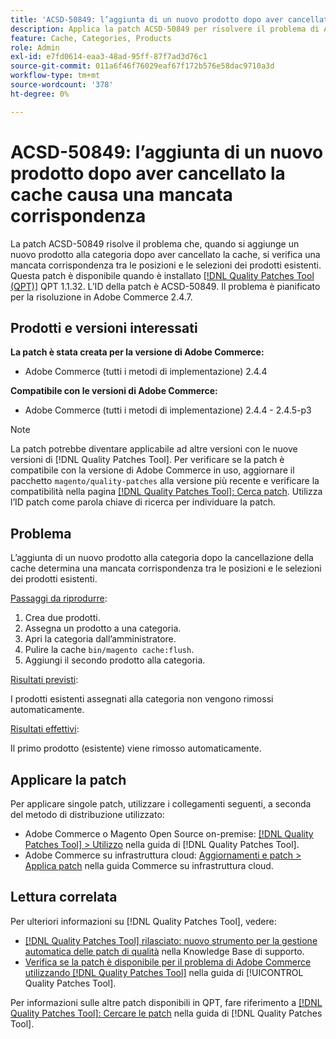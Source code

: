 ```yaml
---
title: 'ACSD-50849: l’aggiunta di un nuovo prodotto dopo aver cancellato la cache causa una mancata corrispondenza'
description: Applica la patch ACSD-50849 per risolvere il problema di Adobe Commerce, in cui l’aggiunta di un nuovo prodotto alla categoria dopo la cancellazione della cache determina una mancata corrispondenza tra le posizioni e le selezioni dei prodotti esistenti.
feature: Cache, Categories, Products
role: Admin
exl-id: e7fd0614-eaa3-48ad-95ff-87f7ad3d76c1
source-git-commit: 011a6f46f76029eaf67f172b576e58dac9710a3d
workflow-type: tm+mt
source-wordcount: '378'
ht-degree: 0%

---
```


# ACSD-50849: l’aggiunta di un nuovo prodotto dopo aver cancellato la cache causa una mancata corrispondenza

La patch ACSD-50849 risolve il problema che, quando si aggiunge un nuovo prodotto alla categoria dopo aver cancellato la cache, si verifica una mancata corrispondenza tra le posizioni e le selezioni dei prodotti esistenti. Questa patch è disponibile quando è installato [[!DNL Quality Patches Tool (QPT)]](https://experienceleague.adobe.com/en/docs/commerce-operations/tools/quality-patches-tool/quality-patches-tool-to-self-serve-quality-patches) QPT 1.1.32. L’ID della patch è ACSD-50849. Il problema è pianificato per la risoluzione in Adobe Commerce 2.4.7.

## Prodotti e versioni interessati

**La patch è stata creata per la versione di Adobe Commerce:**

* Adobe Commerce (tutti i metodi di implementazione) 2.4.4

**Compatibile con le versioni di Adobe Commerce:**

* Adobe Commerce (tutti i metodi di implementazione) 2.4.4 - 2.4.5-p3

>[!NOTE]
>
>La patch potrebbe diventare applicabile ad altre versioni con le nuove versioni di [!DNL Quality Patches Tool]. Per verificare se la patch è compatibile con la versione di Adobe Commerce in uso, aggiornare il pacchetto `magento/quality-patches` alla versione più recente e verificare la compatibilità nella pagina [[!DNL Quality Patches Tool]: Cerca patch](https://experienceleague.adobe.com/tools/commerce-quality-patches/index.html). Utilizza l’ID patch come parola chiave di ricerca per individuare la patch.

## Problema

L’aggiunta di un nuovo prodotto alla categoria dopo la cancellazione della cache determina una mancata corrispondenza tra le posizioni e le selezioni dei prodotti esistenti.

<u>Passaggi da riprodurre</u>:

1. Crea due prodotti.
1. Assegna un prodotto a una categoria.
1. Apri la categoria dall’amministratore.
1. Pulire la cache `bin/magento cache:flush`.
1. Aggiungi il secondo prodotto alla categoria.

<u>Risultati previsti</u>:

I prodotti esistenti assegnati alla categoria non vengono rimossi automaticamente.

<u>Risultati effettivi</u>:

Il primo prodotto (esistente) viene rimosso automaticamente.

## Applicare la patch

Per applicare singole patch, utilizzare i collegamenti seguenti, a seconda del metodo di distribuzione utilizzato:

* Adobe Commerce o Magento Open Source on-premise: [[!DNL Quality Patches Tool] > Utilizzo](/help/tools/quality-patches-tool/usage.md) nella guida di [!DNL Quality Patches Tool].
* Adobe Commerce su infrastruttura cloud: [Aggiornamenti e patch > Applica patch](https://experienceleague.adobe.com/docs/commerce-cloud-service/user-guide/develop/upgrade/apply-patches.html) nella guida Commerce su infrastruttura cloud.

## Lettura correlata

Per ulteriori informazioni su [!DNL Quality Patches Tool], vedere:

* [[!DNL Quality Patches Tool] rilasciato: nuovo strumento per la gestione automatica delle patch di qualità](https://experienceleague.adobe.com/en/docs/commerce-operations/tools/quality-patches-tool/quality-patches-tool-to-self-serve-quality-patches) nella Knowledge Base di supporto.
* [Verifica se la patch è disponibile per il problema di Adobe Commerce utilizzando  [!DNL Quality Patches Tool]](/help/tools/quality-patches-tool/patches-available-in-qpt/check-patch-for-magento-issue-with-magento-quality-patches.md) nella guida di [!UICONTROL Quality Patches Tool].


Per informazioni sulle altre patch disponibili in QPT, fare riferimento a [[!DNL Quality Patches Tool]: Cercare le patch](https://experienceleague.adobe.com/tools/commerce-quality-patches/index.html) nella guida di [!DNL Quality Patches Tool].
